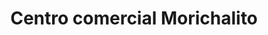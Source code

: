 ---
title: "Centro comercial Morichalito"
url: /barcelona/centro-comercial-morichalito/
shop: Einkaufszentrum
---